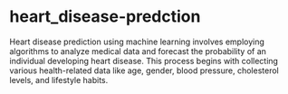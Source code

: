 # heart_disease-predction
Heart disease prediction using machine learning involves employing algorithms to analyze medical data and forecast the probability of an individual developing heart disease. This process begins with collecting various health-related data like age, gender, blood pressure, cholesterol levels, and lifestyle habits.
